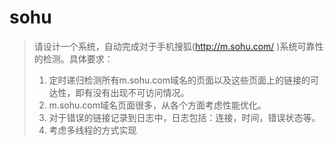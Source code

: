 # sohu


> 请设计一个系统，自动完成对于手机搜狐(http://m.sohu.com/ )系统可靠性的检测。具体要求：
> 1. 定时递归检测所有m.sohu.com域名的页面以及这些页面上的链接的可达性，即有没有出现不可访问情况。
> 2. m.sohu.com域名页面很多，从各个方面考虑性能优化。
> 3. 对于错误的链接记录到日志中，日志包括：连接，时间，错误状态等。
> 4. 考虑多线程的方式实现
